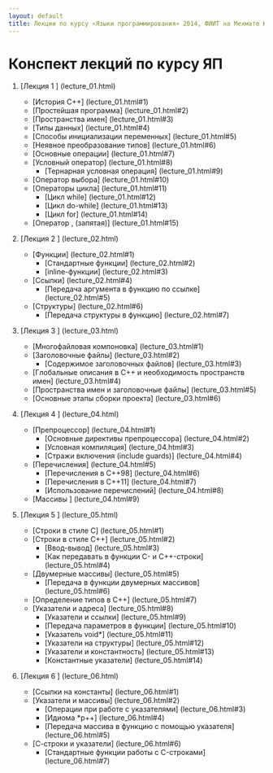 ```yaml
---
layout: default
title: Лекции по курсу «Языки программирования» 2014, ФИИТ на Мехмате ЮФУ
---
```


Конспект лекций по курсу ЯП
=====================

1. [Лекция 1
] (lecture_01.html)
	* [История C++] (lecture_01.html#1)
	* [Простейшая программа] (lecture_01.html#2)
	* [Пространства имен] (lecture_01.html#3)
	* [Типы данных] (lecture_01.html#4)
	* [Способы инициализации переменных] (lecture_01.html#5)
	* [Неявное преобразование типов] (lecture_01.html#6)
	* [Основные операции] (lecture_01.html#7)
	* [Условный оператор] (lecture_01.html#8)
		* [Тернарная условная операция] (lecture_01.html#9)
	* [Оператор выбора] (lecture_01.html#10)
	* [Операторы цикла] (lecture_01.html#11)
		* [Цикл while] (lecture_01.html#12)
		* [Цикл do-while] (lecture_01.html#13)
		* [Цикл for] (lecture_01.html#14)
	* [Оператор , (запятая)] (lecture_01.html#15)


2. [Лекция 2
] (lecture_02.html)
	* [Функции] (lecture_02.html#1)
		* [Стандартные функции] (lecture_02.html#2)
		* [inline-функции] (lecture_02.html#3)
	* [Ссылки] (lecture_02.html#4)
		* [Передача аргумента в функцию по ссылке] (lecture_02.html#5)
	* [Структуры] (lecture_02.html#6)
		* [Передача структуры в функцию] (lecture_02.html#7)


3. [Лекция 3
] (lecture_03.html)
	* [Многофайловая компоновка] (lecture_03.html#1)
	* [Заголовочные файлы] (lecture_03.html#2)
		* [Содержимое заголовочных файлов] (lecture_03.html#3)
	* [Глобальные описания в C++ и необходимость пространств имен] (lecture_03.html#4)
	* [Пространства имен и заголовочные файлы] (lecture_03.html#5)
	* [Основные этапы сборки проекта] (lecture_03.html#6)


4. [Лекция 4
] (lecture_04.html)
	* [Препроцессор] (lecture_04.html#1)
		* [Основные директивы препроцессора] (lecture_04.html#2)
		* [Условная компиляция] (lecture_04.html#3)
		* [Стражи включения (include guards)] (lecture_04.html#4)
	* [Перечисления] (lecture_04.html#5)
		* [Перечисления в C++98] (lecture_04.html#6)
		* [Перечисления в C++11] (lecture_04.html#7)
		* [Использование перечислений] (lecture_04.html#8)
	* [Массивы ] (lecture_04.html#9)


5. [Лекция 5
] (lecture_05.html)
	* [Строки в стиле C] (lecture_05.html#1)
	* [Строки в стиле C++] (lecture_05.html#2)
		* [Ввод-вывод] (lecture_05.html#3)
		* [Как передавать в функции C- и C++-строки] (lecture_05.html#4)
	* [Двумерные массивы] (lecture_05.html#5)
		* [Передача в функции двумерных массивов] (lecture_05.html#6)
	* [Определение типов в C++] (lecture_05.html#7)
	* [Указатели и адреса] (lecture_05.html#8)
		* [Указатели и ссылки] (lecture_05.html#9)
		* [Передача параметров в функции] (lecture_05.html#10)
		* [Указатель void*] (lecture_05.html#11)
		* [Указатели на структуры] (lecture_05.html#12)
		* [Указатели и константность] (lecture_05.html#13)
		* [Константные указатели] (lecture_05.html#14)


6. [Лекция 6
] (lecture_06.html)
	* [Ссылки на константы] (lecture_06.html#1)
	* [Указатели и массивы] (lecture_06.html#2)
		* [Операции при работе с указателями] (lecture_06.html#3)
		* [Идиома *p++] (lecture_06.html#4)
		* [Передача массива в функцию с помощью указателя] (lecture_06.html#5)
	* [С-строки и указатели] (lecture_06.html#6)
		* [Стандартные функции работы с C-строками] (lecture_06.html#7)


